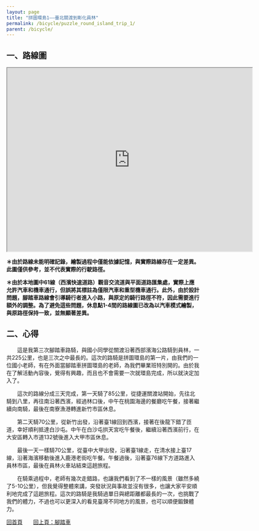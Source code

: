 ```yaml
---
layout: page
title: "拼圖環島1——臺北關渡到彰化員林"
permalink: /bicycle/puzzle_round_island_trip_1/
parent: /bicycle/
---
```

## 一、路線圖

<iframe src="https://www.google.com/maps/d/u/0/embed?mid=1cQZCiFyg4YaELhYetJ3eDsrswdtmcwg&ehbc=2E312F&noprof=1" width="640" height="480"></iframe>

**＊由於路線未能明確記錄，繪製過程中僅能依據記憶，與實際路線存在一定差異。此圖僅供參考，並不代表實際的行駛路徑。**

**＊由於本地圖中61線（西濱快速道路）觀音交流道與平面道路匯集處，實際上應允許汽車和機車通行，但誤將其標註為僅限汽車和重型機車通行。此外，由於設計問題，腳踏車路線會引導騎行者進入小路，與原定的騎行路徑不符，因此需要進行額外的調整。為了避免這些問題，休息點1-4間的路線圖已改為以汽車模式繪製，與原路徑保持一致，並無顯著差異。**

## 二、心得

　　這是我第三次腳踏車路騎，與國小同學從關渡沿著西部濱海公路騎到員林，一共225公里，也是三次之中最長的。這次的路騎是拼圖環島的第一片，由我們的一位國小老師，有在外面當腳踏車拼圖環島的老師，為我們畢業班特別開的。由於我在了解活動內容後，覺得有興趣，而且也不會需要一次就環島完成，所以就決定加入了。

　　這次的路線分成三天完成，第一天騎了85公里，從捷運關渡站開始，先往北騎到八里，再往南沿著西濱，經過林口後，中午在桃園海邊的餐廳吃午餐，接著繼續向南騎，最後在南寮漁港轉進新竹市區休息。

　　第二天騎70公里，從新竹出發，沿著臺1線回到西濱，接著在後龍下錯了匝道，幸好順利抵達白沙屯。中午在白沙屯拱天宮吃午餐後，繼續沿著西濱前行，在大安區轉入市道132號後進入大甲市區休息。

　　最後一天一樣騎70公里，從臺中大甲出發，沿著臺1線走，在清水接上臺17線，沿著海濱移動後進入鹿港老街吃午餐。午餐過後，沿著臺76線下方道路進入員林市區，最後在員林火車站結束這趟旅程。

　　在騎乘過程中，老師有幾次走錯路，也讓我們看到了不一樣的風景（雖然多繞了5-10公里），但我覺得整體來講，突發狀況與事故並沒有很多，也讓大家平安順利地完成了這趟旅程。這次的路騎是我騎過單日與總距離都最長的一次，也挑戰了我們的體力，不過也可以更深入的看見臺灣不同地方的風景，也可以順便鍛鍊體力。

[回首頁](/activity_reflections/)　　[回上頁：腳踏車](/activity_reflections/bicycle/)
